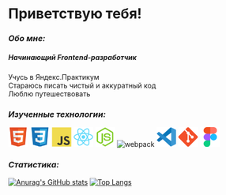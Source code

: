 # Приветствую тебя! 

### *Обо мне:*
##### Начинающий Frontend-разработчик
Учусь в Яндекс.Практикум  
Стараюсь писать чистый и аккуратный код  
Люблю путешествовать

### *Изученные технологии:*

<img src="https://raw.githubusercontent.com/NMaksG/NMaksG/1ad1afe050c18bef417fd5129163884fe082acb2/icon/html5-original.svg" title="html" alt="html" width="40" height="40" style="max-width: 100%">
<img src="https://raw.githubusercontent.com/NMaksG/NMaksG/1ad1afe050c18bef417fd5129163884fe082acb2/icon/css3-original.svg" title="css" alt="css" width="40" height="40" style="max-width: 100%">
<img src="https://raw.githubusercontent.com/NMaksG/NMaksG/1ad1afe050c18bef417fd5129163884fe082acb2/icon/javascript-original.svg" title="JavaScript" alt="JavaScript" width="40" height="40" style="max-width: 100%">
<img src="https://raw.githubusercontent.com/NMaksG/NMaksG/1ad1afe050c18bef417fd5129163884fe082acb2/icon/react-original.svg" title="react" alt="react" width="40" height="40" style="max-width: 100%">
<img src="https://raw.githubusercontent.com/NMaksG/NMaksG/1ad1afe050c18bef417fd5129163884fe082acb2/icon/nodejs-original.svg" title="nodejs" alt="nodejs" width="40" height="40" style="max-width: 100%">
<img src="../NMaksG/icon/webpack-original.svg" title="webpack" alt="webpack" width="40" height="40" style="max-width: 100%">
<img src="https://raw.githubusercontent.com/NMaksG/NMaksG/1ad1afe050c18bef417fd5129163884fe082acb2/icon/vscode-original.svg" title="vscode" alt="vscode" width="40" height="40" style="max-width: 100%">
<img src="https://raw.githubusercontent.com/NMaksG/NMaksG/1ad1afe050c18bef417fd5129163884fe082acb2/icon/git-original.svg" title="git" alt="git" width="40" height="40" style="max-width: 100%">
<img src="https://raw.githubusercontent.com/NMaksG/NMaksG/1ad1afe050c18bef417fd5129163884fe082acb2/icon/figma-original.svg" title="figma" alt="figma" width="40" height="40" style="max-width: 100%">

### *Статистика:*

[![Anurag's GitHub stats](https://github-readme-stats.vercel.app/api?username=NMaksG&show_icons=true&theme=transparent)](https://github.com/anuraghazra/github-readme-stats)
[![Top Langs](https://github-readme-stats.vercel.app/api/top-langs/?username=NMaksG&langs_count=8&theme=transparent)](https://github.com/anuraghazra/github-readme-stats)
